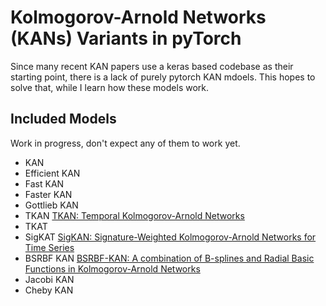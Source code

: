 # Kolmogorov-Arnold Networks (KANs) Variants in pyTorch

Since many recent KAN papers use a keras based codebase as their starting point, there is a lack of purely pytorch KAN mdoels.  This hopes to solve that, while I learn how these models work.

## Included Models

Work in progress, don't expect any of them to work yet.

* KAN
* Efficient KAN
* Fast KAN
* Faster KAN
* Gottlieb KAN
* TKAN [TKAN: Temporal Kolmogorov-Arnold Networks](https://arxiv.org/abs/2405.07344)
* TKAT
* SigKAT [SigKAN: Signature-Weighted Kolmogorov-Arnold Networks for Time Series](https://arxiv.org/abs/2406.17890)
* BSRBF KAN [BSRBF-KAN: A combination of B-splines and Radial Basic Functions in Kolmogorov-Arnold Networks](https://arxiv.org/abs/2406.11173)
* Jacobi KAN
* Cheby KAN